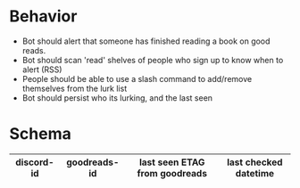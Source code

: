# Behavior
- Bot should alert that someone has finished reading a book on good reads.
- Bot should scan 'read' shelves of people who sign up to know when to alert (RSS)
- People should be able to use a slash command to add/remove themselves from the lurk list
- Bot should persist who its lurking, and the last seen 

# Schema

| discord-id | goodreads-id | last seen ETAG from goodreads | last checked datetime |
|----------------|----------------|----------------|----------------|
